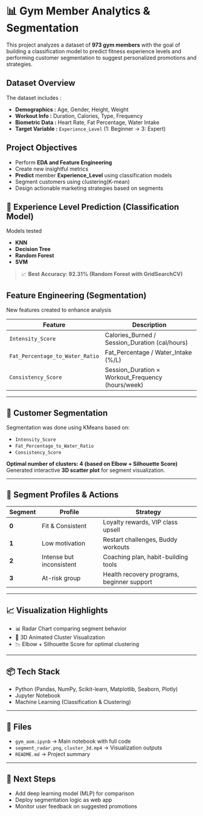 
# 📊 Gym Member Analytics & Segmentation

This project analyzes a dataset of **973 gym members** with the goal of building a classification model to predict fitness experience levels and performing customer segmentation to suggest personalized promotions and strategies.

## Dataset Overview

The dataset includes :
- **Demographics :** Age, Gender, Height, Weight  
- **Workout Info :** Duration, Calories, Type, Frequency  
- **Biometric Data :** Heart Rate, Fat Percentage, Water Intake  
- **Target Variable :** `Experience_Level` (1: Beginner → 3: Expert)

## Project Objectives

- Perform **EDA and Feature Engineering**  
- Create new insightful metrics
- **Predict** member **Experience_Level** using classification models  
- Segment customers using clustering(K-mean)  
- Design actionable marketing strategies based on segments

## 🧠 Experience Level Prediction (Classification Model)

Models tested
- **KNN**
- **Decision Tree**
- **Random Forest**
- **SVM**

> 📈 **Best Accuracy: 92.31% (Random Forest with GridSearchCV)**

## Feature Engineering (Segmentation)

New features created to enhance analysis

| Feature | Description |
|--------|-------------|
| `Intensity_Score` | Calories_Burned / Session_Duration (cal/hours) |
| `Fat_Percentage_to_Water_Ratio` | Fat_Percentage / Water_Intake (%/L) |
| `Consistency_Score` | Session_Duration × Workout_Frequency (hours/week) |

---

## 👥 Customer Segmentation

Segmentation was done using KMeans based on:
- `Intensity_Score`
- `Fat_Percentage_to_Water_Ratio`
- `Consistency_Score`

**Optimal number of clusters: 4 (based on Elbow + Silhouette Score)**  
Generated interactive **3D scatter plot** for segment visualization.

---

## 🎯 Segment Profiles & Actions

| Segment | Profile | Strategy |
|---------|---------|----------|
| **0** | Fit & Consistent | Loyalty rewards, VIP class upsell |
| **1** | Low motivation | Restart challenges, Buddy workouts |
| **2** | Intense but inconsistent | Coaching plan, habit-building tools |
| **3** | At-risk group | Health recovery programs, beginner support |

---

## 📈 Visualization Highlights

- 📊 Radar Chart comparing segment behavior  
- 🎥 3D Animated Cluster Visualization  
- 📉 Elbow + Silhouette Score for optimal clustering

---

## 📦 Tech Stack

- Python (Pandas, NumPy, Scikit-learn, Matplotlib, Seaborn, Plotly)
- Jupyter Notebook
- Machine Learning (Classification & Clustering)

---

## 📁 Files

- `gym_aom.ipynb` → Main notebook with full code
- `segment_radar.png`, `cluster_3d.mp4` → Visualization outputs
- `README.md` → Project summary

---

## 🚀 Next Steps

- Add deep learning model (MLP) for comparison  
- Deploy segmentation logic as web app  
- Monitor user feedback on suggested promotions
